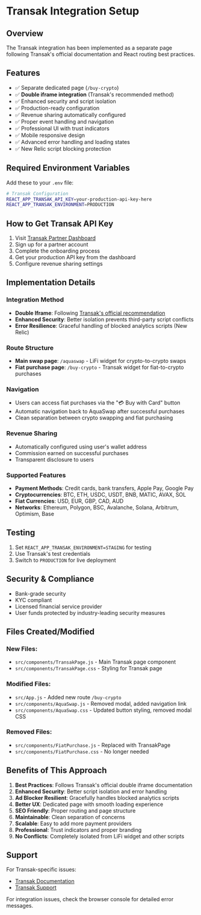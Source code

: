 # Transak Integration Setup

## Overview
The Transak integration has been implemented as a separate page following Transak's official documentation and React routing best practices.

## Features
- ✅ Separate dedicated page (`/buy-crypto`)
- ✅ **Double iframe integration** (Transak's recommended method)
- ✅ Enhanced security and script isolation
- ✅ Production-ready configuration
- ✅ Revenue sharing automatically configured
- ✅ Proper event handling and navigation
- ✅ Professional UI with trust indicators
- ✅ Mobile responsive design
- ✅ Advanced error handling and loading states
- ✅ New Relic script blocking protection

## Required Environment Variables

Add these to your `.env` file:

```bash
# Transak Configuration
REACT_APP_TRANSAK_API_KEY=your-production-api-key-here
REACT_APP_TRANSAK_ENVIRONMENT=PRODUCTION
```

## How to Get Transak API Key

1. Visit [Transak Partner Dashboard](https://partners.transak.com/)
2. Sign up for a partner account
3. Complete the onboarding process
4. Get your production API key from the dashboard
5. Configure revenue sharing settings

## Implementation Details

### Integration Method
- **Double Iframe**: Following [Transak's official recommendation](https://docs.transak.com/docs/double-embed-iframe-webapp)
- **Enhanced Security**: Better isolation prevents third-party script conflicts
- **Error Resilience**: Graceful handling of blocked analytics scripts (New Relic)

### Route Structure
- **Main swap page**: `/aquaswap` - LiFi widget for crypto-to-crypto swaps
- **Fiat purchase page**: `/buy-crypto` - Transak widget for fiat-to-crypto purchases

### Navigation
- Users can access fiat purchases via the "💳 Buy with Card" button
- Automatic navigation back to AquaSwap after successful purchases
- Clean separation between crypto swapping and fiat purchasing

### Revenue Sharing
- Automatically configured using user's wallet address
- Commission earned on successful purchases
- Transparent disclosure to users

### Supported Features
- **Payment Methods**: Credit cards, bank transfers, Apple Pay, Google Pay
- **Cryptocurrencies**: BTC, ETH, USDC, USDT, BNB, MATIC, AVAX, SOL
- **Fiat Currencies**: USD, EUR, GBP, CAD, AUD
- **Networks**: Ethereum, Polygon, BSC, Avalanche, Solana, Arbitrum, Optimism, Base

## Testing

1. Set `REACT_APP_TRANSAK_ENVIRONMENT=STAGING` for testing
2. Use Transak's test credentials
3. Switch to `PRODUCTION` for live deployment

## Security & Compliance
- Bank-grade security
- KYC compliant
- Licensed financial service provider
- User funds protected by industry-leading security measures

## Files Created/Modified

### New Files:
- `src/components/TransakPage.js` - Main Transak page component
- `src/components/TransakPage.css` - Styling for Transak page

### Modified Files:
- `src/App.js` - Added new route `/buy-crypto`
- `src/components/AquaSwap.js` - Removed modal, added navigation link
- `src/components/AquaSwap.css` - Updated button styling, removed modal CSS

### Removed Files:
- `src/components/FiatPurchase.js` - Replaced with TransakPage
- `src/components/FiatPurchase.css` - No longer needed

## Benefits of This Approach

1. **Best Practices**: Follows Transak's official double iframe documentation
2. **Enhanced Security**: Better script isolation and error handling
3. **Ad Blocker Resilient**: Gracefully handles blocked analytics scripts
4. **Better UX**: Dedicated page with smooth loading experience
5. **SEO Friendly**: Proper routing and page structure
6. **Maintainable**: Clean separation of concerns
7. **Scalable**: Easy to add more payment providers
8. **Professional**: Trust indicators and proper branding
9. **No Conflicts**: Completely isolated from LiFi widget and other scripts

## Support

For Transak-specific issues:
- [Transak Documentation](https://docs.transak.com/)
- [Transak Support](https://support.transak.com/)

For integration issues, check the browser console for detailed error messages. 